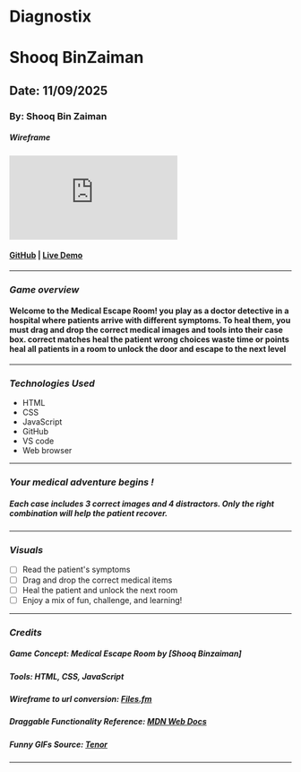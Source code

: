 # Diagnostix
# Shooq BinZaiman
## Date: 11/09/2025

### By: Shooq Bin Zaiman
##### Wireframe
![Wireframe](https://fv5-5.files.fm/thumb_show.php?i=juzsatr3pn&view&v=1&PHPSESSID=5b8a2e403717a87ac9a1ee7b933a45cc34920114
)

#### [GitHub](https://github.com/shooqbinzaiman/Diagnostix) | [Live Demo](https://shooqproject.surge.sh)
***

### ***Game overview***
#### Welcome to the Medical Escape Room! you play as a doctor detective in a hospital where patients arrive with different symptoms. To heal them, you must drag and drop the correct medical images and tools into their case box. correct matches heal the patient wrong choices waste time or points heal all patients in a room to unlock the door and escape to the next level
***

### ***Technologies Used***
* HTML
* CSS
* JavaScript
* GitHub
* VS code
* Web browser


***

### ***Your medical adventure begins !***

##### Each case includes 3 correct images and 4 distractors. Only the right combination will help the patient recover.
***


### ***Visuals***

- [ ] Read the patient's symptoms
- [ ] Drag and drop the correct medical items
- [ ] Heal the patient and unlock the next room
- [ ] Enjoy a mix of fun, challenge, and learning!
***

### ***Credits***

##### Game Concept: Medical Escape Room by [Shooq Binzaiman]

##### Tools: HTML, CSS, JavaScript

##### Wireframe to url conversion: [Files.fm](https://files.fm/f/juzsatr3pn)

##### Draggable Functionality Reference: [MDN Web Docs](https://developer.mozilla.org/en-US/docs/Web/API/HTML_Drag_and_Drop_API)

##### Funny GIFs Source: [Tenor](https://tenor.com/search/medical-gifs)

***
